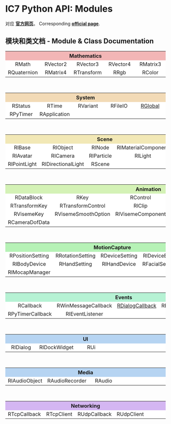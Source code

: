 # IC7 Python API: Modules
对应 [**官方网页**](https://wiki.reallusion.com/IC_Python_API)。
Corresponding [**official page**](https://wiki.reallusion.com/IC_Python_API).

## 模块和类文档 - Module & Class Documentation
<table style="text-align:center;">
    <tr>
        <th colspan="5" style="background-color: #f2b6b6;"> Mathematics </th>
    </tr>
    <tr>
        <td style="background-color:white; width:20%;"> RMath </td>
        <td style="background-color:white; width:20%;"> RVector2 </td>
        <td style="background-color:white; width:20%;"> RVector3 </td>
        <td style="background-color:white; width:20%;"> RVector4 </td>
        <td style="background-color:white; width:20%;"> RMatrix3 </td>
    </tr>
    <tr>
        <td style="background-color:white; width:20%;"> RQuaternion </td>
        <td style="background-color:white; width:20%;"> RMatrix4 </td>
        <td style="background-color:white; width:20%;"> RTransform </td>
        <td style="background-color:white; width:20%;"> RRgb </td>
        <td style="background-color:white; width:20%;"> RColor </td>
    </tr>
</table>
</br>
<table style="text-align:center;">
    <tr>
        <th colspan="5" style="background-color: #f2dab6;"> System </th>
    </tr>
    <tr>
        <td style="background-color:white; width:20%;"> RStatus </td>
        <td style="background-color:white; width:20%;"> RTime </td>
        <td style="background-color:white; width:20%;"> RVariant </td>
        <td style="background-color:white; width:20%;"> RFileIO </td>
        <td style="background-color:white; width:20%;"><a href="./System/RGlobal.md"> RGlobal </a></td>
    </tr>
    <tr>
        <td style="background-color:white; width:20%;"> RPyTimer </td>
        <td style="background-color:white; width:20%;"> RApplication </td>
        <td style="background-color:white; width:20%;">  </td>
        <td style="background-color:white; width:20%;">  </td>
        <td style="background-color:white; width:20%;">  </td>
    </tr>
</table>
</br>
<table style="text-align:center;">
    <tr>
        <th colspan="5" style="background-color: #f2e8b6;"> Scene </th>
    </tr>
    <tr>
        <td style="background-color:white; width:20%;"> RIBase </td>
        <td style="background-color:white; width:20%;"> RIObject </td>
        <td style="background-color:white; width:20%;"> RINode </td>
        <td style="background-color:white; width:20%;"> RIMaterialComponent </td>
        <td style="background-color:white; width:20%;"> RIProp </td>
    </tr>
    <tr>
        <td style="background-color:white; width:20%;"> RIAvatar </td>
        <td style="background-color:white; width:20%;"> RICamera </td>
        <td style="background-color:white; width:20%;"> RIParticle </td>
        <td style="background-color:white; width:20%;"> RILight </td>
        <td style="background-color:white; width:20%;"> RISpotLight </td>
    </tr>
    <tr>
        <td style="background-color:white; width:20%;"> RIPointLight </td>
        <td style="background-color:white; width:20%;"> RIDirectionalLight </td>
        <td style="background-color:white; width:20%;"> RScene </td>
        <td style="background-color:white; width:20%;"> </td>
        <td style="background-color:white; width:20%;"> </td>
    </tr>
</table>
</br>
<table style="text-align:center;">
    <tr>
        <th colspan="5" style="background-color: #d4f2b6;"> Animation </th>
    </tr>
    <tr>
        <td style="background-color:white; width:20%;"> RDataBlock </td>
        <td style="background-color:white; width:20%;"> RKey </td>
        <td style="background-color:white; width:20%;"> RControl </td>
        <td style="background-color:white; width:20%;"> RFloatKey </td>
        <td style="background-color:white; width:20%;"> RFloatControl </td>
    </tr>
    <tr>
        <td style="background-color:white; width:20%;"> RTransformKey </td>
        <td style="background-color:white; width:20%;"> RTransformControl </td>
        <td style="background-color:white; width:20%;"> RlClip </td>
        <td style="background-color:white; width:20%;"> RISkeletonComponent </td>
        <td style="background-color:white; width:20%;"> RIHikEffectorComponent </td>
    </tr>
    <tr>
        <td style="background-color:white; width:20%;"> RVisemeKey </td>
        <td style="background-color:white; width:20%;"> RVisemeSmoothOption </td>
        <td style="background-color:white; width:20%;"> RIVisemeComponent </td>
        <td style="background-color:white; width:20%;"> RIMorphComponent </td>
        <td style="background-color:white; width:20%;"> RIFaceComponent </td>
    </tr>
    <tr>
        <td style="background-color:white; width:20%;"> RCameraDofData </td>
        <td style="background-color:white; width:20%;">  </td>
        <td style="background-color:white; width:20%;">  </td>
        <td style="background-color:white; width:20%;">  </td>
        <td style="background-color:white; width:20%;">  </td>
    </tr>
</table>
</br>
<table style="text-align:center;">
    <tr>
        <th colspan="5" style="background-color: #b6f2b6;"> MotionCapture </th>
    </tr>
    <tr>
        <td style="background-color:white; width:20%;"> RPositionSetting </td>
        <td style="background-color:white; width:20%;"> RRotationSetting </td>
        <td style="background-color:white; width:20%;"> RDeviceSetting </td>
        <td style="background-color:white; width:20%;"> RIDeviceBase </td>
        <td style="background-color:white; width:20%;"> RBodySetting </td>
    </tr>
    <tr>
        <td style="background-color:white; width:20%;"> RIBodyDevice </td>
        <td style="background-color:white; width:20%;"> RHandSetting </td>
        <td style="background-color:white; width:20%;"> RIHandDevice </td>
        <td style="background-color:white; width:20%;"> RFacialSetting </td>
        <td style="background-color:white; width:20%;"> RIFacialDevice </td>
    </tr>
    <tr>
        <td style="background-color:white; width:20%;"> RIMocapManager </td>
        <td style="background-color:white; width:20%;">  </td>
        <td style="background-color:white; width:20%;">  </td>
        <td style="background-color:white; width:20%;">  </td>
        <td style="background-color:white; width:20%;">  </td>
    </tr>
</table>
</br>
<table style="text-align:center;">
    <tr>
        <th colspan="5" style="background-color: #b6f2d4;"> Events </th>
    </tr>
    <tr>
        <td style="background-color:white; width:20%;"> RCallback </td>
        <td style="background-color:white; width:20%;"> RWinMessageCallback </td>
        <td style="background-color:white; width:20%;"><a href="./Events/RDialogCallback.md"> RDialogCallback </a></td>
        <td style="background-color:white; width:20%;"> REventCallback </td>
        <td style="background-color:white; width:20%;"> REventHandler </td>
    </tr>
    <tr>
        <td style="background-color:white; width:20%;"> RPyTimerCallback </td>
        <td style="background-color:white; width:20%;"> RIEventListener  </td>
        <td style="background-color:white; width:20%;">  </td>
        <td style="background-color:white; width:20%;">  </td>
        <td style="background-color:white; width:20%;">  </td>
    </tr>
</table>
</br>
<table style="text-align:center;">
    <tr>
        <th colspan="5" style="background-color: #b6d4f2;"> UI </th>
    </tr>
    <tr>
        <td style="background-color:white; width:20%;"> RIDialog  </td>
        <td style="background-color:white; width:20%;"> RIDockWidget </td>
        <td style="background-color:white; width:20%;"> RUi </td>
        <td style="background-color:white; width:20%;">  </td>
        <td style="background-color:white; width:20%;">  </td>
    </tr>
</table>
</br>
<table style="text-align:center;">
    <tr>
        <th colspan="5" style="background-color: #b6d4f2;"> Media </th>
    </tr>
    <tr>
        <td style="background-color:white; width:20%;"> RIAudioObject </td>
        <td style="background-color:white; width:20%;"> RAudioRecorder </td>
        <td style="background-color:white; width:20%;"> RAudio </td>
        <td style="background-color:white; width:20%;">  </td>
        <td style="background-color:white; width:20%;">  </td>
    </tr>
</table>
</br>
<table style="text-align:center;">
    <tr>
        <th colspan="5" style="background-color: #d4b6f2;"> Networking </th>
    </tr>
    <tr>
        <td style="background-color:white; width:20%;"> RTcpCallback </td>
        <td style="background-color:white; width:20%;"> RTcpClient </td>
        <td style="background-color:white; width:20%;"> RUdpCallback </td>
        <td style="background-color:white; width:20%;"> RUdpClient </td>
        <td style="background-color:white; width:20%;">  </td>
    </tr>
</table>